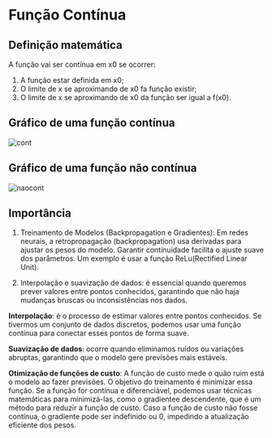 # Função Contínua

## Definição matemática

A função vai ser contínua em x0 se ocorrer:
1) A função estar definida em x0;
2) O limite de x se aproximando de x0 fa função existir;
3) O limite de x se aproximando de x0 da função ser igual a f(x0).

## Gráfico de uma função contínua

![cont](https://github.com/user-attachments/assets/68859654-0c54-4e32-bb1a-d749bfa87132)


## Gráfico de uma função não contínua

![naocont](https://github.com/user-attachments/assets/78960647-823e-4efd-95a1-a0bb40b6bdac)

## Importância

1) Treinamento de Modelos (Backpropagation e Gradientes):
Em redes neurais, a retropropagação (backpropagation) usa derivadas para ajustar os pesos do modelo. Garantir continuidade facilita o ajuste suave dos parâmetros. Um exemplo é usar a função ReLu(Rectified Linear Unit).

2) Interpolação e suavização de dados: é essencial quando queremos prever valores entre pontos conhecidos, garantindo que não haja mudanças bruscas ou inconsistências nos dados.

**Interpolação**: é o processo de estimar valores entre pontos conhecidos. Se tivermos um conjunto de dados discretos, podemos usar uma função contínua para conectar esses pontos de forma suave.

**Suavização de dados**: ocorre quando eliminamos ruídos ou variações abruptas, garantindo que o modelo gere previsões mais estáveis.

**Otimização de funções de custo**: A função de custo mede o quão ruim está o modelo ao fazer previsões. O objetivo do treinamento é minimizar essa função. Se a função for contínua e diferenciável, podemos usar técnicas matemáticas para minimizá-las, como o gradientee descendente, que é um método para reduzir a função de custo. Caso a função de custo não fosse contínua, o gradiente pode ser indefinido ou 0, impedindo a atualização eficiente dos pesos.